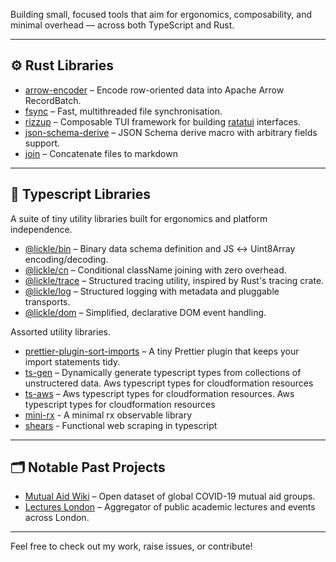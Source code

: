 Building small, focused tools that aim for ergonomics, composability, and minimal overhead — across both TypeScript and Rust.

---

## ⚙️ Rust Libraries

- [arrow-encoder](https://github.com/Pingid/arrow-encoder) – Encode row-oriented data into Apache Arrow RecordBatch.
- [fsync](https://github.com/Pingid/fsync) – Fast, multithreaded file synchronisation.
- [rizzup](https://github.com/Pingid/rizzup) – Composable TUI framework for building [ratatui](https://github.com/ratatui/ratatui) interfaces.
- [json-schema-derive](https://github.com/Pingid/json-schema-derive) – JSON Schema derive macro with arbitrary fields support.
- [join](https://github.com/Pingid/join) – Concatenate files to markdown

---

## 🧰 Typescript Libraries

A suite of tiny utility libraries built for ergonomics and platform independence.

- [@lickle/bin](https://github.com/Pingid/lickle-bin) – Binary data schema definition and JS ↔ Uint8Array encoding/decoding.
- [@lickle/cn](https://github.com/Pingid/lickle-cn) – Conditional className joining with zero overhead.
- [@lickle/trace](https://github.com/Pingid/lickle-trace) – Structured tracing utility, inspired by Rust's tracing crate.
- [@lickle/log](https://github.com/Pingid/lickle-log) – Structured logging with metadata and pluggable transports.
- [@lickle/dom](https://github.com/Pingid/lickle-dom) – Simplified, declarative DOM event handling.

Assorted utility libraries.

- [prettier-plugin-sort-imports](https://github.com/Pingid/prettier-plugin-sort-imports) – A tiny Prettier plugin that keeps your import statements tidy.
- [ts-gen](https://github.com/Pingid/ts-gen) – Dynamically generate typescript types from collections of unstructered data.
  Aws typescript types for cloudformation resources
- [ts-aws](https://github.com/Pingid/ts-aws) – Aws typescript types for cloudformation resources.
  Aws typescript types for cloudformation resources
- [mini-rx](https://github.com/Pingid/mini-rx) - A minimal rx observable library
- [shears](https://github.com/Pingid/shears) - Functional web scraping in typescript

---

## 🗂 Notable Past Projects

- [Mutual Aid Wiki](https://github.com/Covid-Mutual-Aid/mutual-aid-wiki) – Open dataset of global COVID-19 mutual aid groups.
- [Lectures London](https://github.com/Pingid/lectures.london) – Aggregator of public academic lectures and events across London.

---

Feel free to check out my work, raise issues, or contribute!
